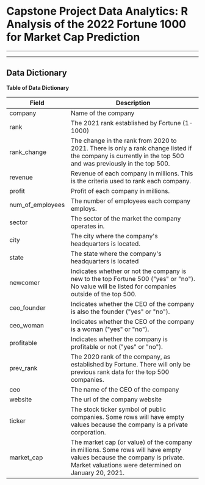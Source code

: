 # Capstone Project Data Analytics: R Analysis of the 2022 Fortune 1000 for Market Cap Prediction
---
---

## Data Dictionary

**Table of Data Dictionary**

| Field           | Description |
|-----------------|-------------|
| company         | Name of the company |
| rank            | The 2021 rank established by Fortune (1-1000) |
| rank_change     | The change in the rank from 2020 to 2021. There is only a rank change listed if the company is currently in the top 500 and was previously in the top 500. |
| revenue         | Revenue of each company in millions. This is the criteria used to rank each company. |
| profit          | Profit of each company in millions. |
| num_of_employees| The number of employees each company employs. |
| sector          | The sector of the market the company operates in. |
| city            | The city where the company's headquarters is located. |
| state           | The state where the company's headquarters is located |
| newcomer        | Indicates whether or not the company is new to the top Fortune 500 ("yes" or "no"). No value will be listed for companies outside of the top 500. |
| ceo_founder     | Indicates whether the CEO of the company is also the founder ("yes" or "no"). |
| ceo_woman       | Indicates whether the CEO of the company is a woman ("yes" or "no"). |
| profitable      | Indicates whether the company is profitable or not ("yes" or "no"). |
| prev_rank       | The 2020 rank of the company, as established by Fortune. There will only be previous rank data for the top 500 companies. |
| ceo             | The name of the CEO of the company |
| website         | The url of the company website |
| ticker          | The stock ticker symbol of public companies. Some rows will have empty values because the company is a private corporation. |
| market_cap      | The market cap (or value) of the company in millions. Some rows will have empty values because the company is private. Market valuations were determined on January 20, 2021. |